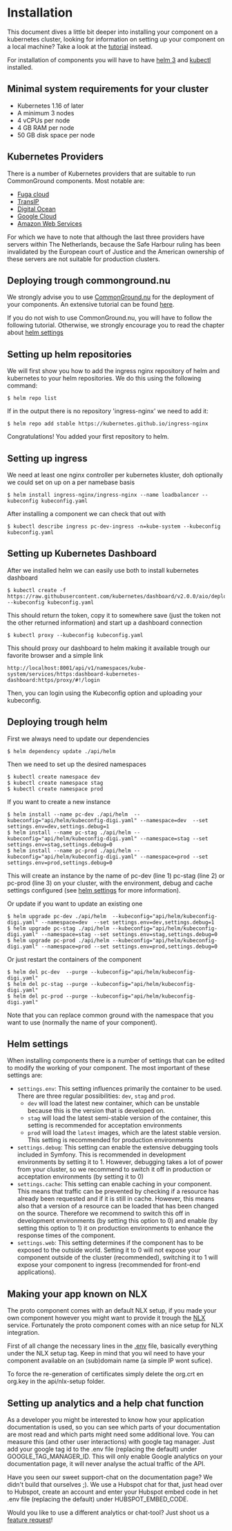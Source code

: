 # Installation
This document dives a little bit deeper into installing your component on a kubernetes cluster, looking for information on setting up your component on a local machine? Take a look at the [tutorial](TUTORIAL.md) instead. 

For installation of components you will have to have [helm 3](https://helm.sh) and [kubectl](https://kubernetes.io/docs/tasks/tools/install-kubectl/) installed.

## Minimal system requirements for your cluster
- Kubernetes 1.16 of later
- A minimum 3 nodes
- 4 vCPUs per node
- 4 GB RAM per node
- 50 GB disk space per node

## Kubernetes Providers
There is a number of Kubernetes providers that are suitable to run CommonGround components. Most notable are:

- [Fuga cloud](https://fuga.cloud)
- [TransIP](https://transip.nl)
- [Digital Ocean](https://digitalocean.com)
- [Google Cloud](https://cloud.google.com)
- [Amazon Web Services](https://aws.amazon.com)

For which we have to note that although the last three providers have servers within The Netherlands, because the Safe Harbour ruling has been invalidated by the European court of Justice and the American ownership of these servers are not suitable for production clusters.

## Deploying trough commonground.nu
We strongly advise you to use [CommonGround.nu](https://commonground.nu) for the deployment of your components. An extensive tutorial can be found [here]().

If you do not wish to use CommonGround.nu, you will have to follow the following tutorial. Otherwise, we strongly encourage you to read the chapter about [helm settings](INSTALLATION.md#Helm-settings)

## Setting up helm repositories
We will first show you how to add the ingress nginx repository of helm and kubernetes to your helm repositories. We do this using the following command:
```CLI
$ helm repo list
```

If in the output there is no repository 'ingress-nginx' we need to add it:

```CLI
$ helm repo add stable https://kubernetes.github.io/ingress-nginx
```

Congratulations! You added your first repository to helm.

## Setting up ingress
We need at least one nginx controller per kubernetes kluster, doh optionally we could set on up on a per namebase basis

```CLI
$ helm install ingress-nginx/ingress-nginx --name loadbalancer --kubeconfig kubeconfig.yaml
```

After installing a component we can check that out with 

```CLI
$ kubectl describe ingress pc-dev-ingress -n=kube-system --kubeconfig kubeconfig.yaml
```

## Setting up Kubernetes Dashboard
After we installed helm we can easily use both to install kubernetes dashboard

```CLI
$ kubectl create -f https://raw.githubusercontent.com/kubernetes/dashboard/v2.0.0/aio/deploy/recommended.yaml --kubeconfig kubeconfig.yaml
```

This should return the token, copy it to somewhere save (just the token not the other returned information) and start up a dashboard connection

```CLI
$ kubectl proxy --kubeconfig kubeconfig.yaml
```

This should proxy our dashboard to helm making it available trough our favorite browser and a simple link
```CLI
http://localhost:8001/api/v1/namespaces/kube-system/services/https:dashboard-kubernetes-dashboard:https/proxy/#!/login
```

Then, you can login using the Kubeconfig option and uploading your kubeconfig.

## Deploying trough helm
First we always need to update our dependencies
```CLI
$ helm dependency update ./api/helm
```

Then we need to set up the desired namespaces
```CLI
$ kubectl create namespace dev
$ kubectl create namespace stag
$ kubectl create namespace prod
```

If you want to create a new instance
```CLI
$ helm install --name pc-dev ./api/helm  --kubeconfig="api/helm/kubeconfig-digi.yaml" --namespace=dev  --set settings.env=dev,settings.debug=1
$ helm install --name pc-stag ./api/helm --kubeconfig="api/helm/kubeconfig-digi.yaml" --namespace=stag --set settings.env=stag,settings.debug=0
$ helm install --name pc-prod ./api/helm --kubeconfig="api/helm/kubeconfig-digi.yaml" --namespace=prod --set settings.env=prod,settings.debug=0
```
This will create an instance by the name of pc-dev (line 1) pc-stag (line 2) or pc-prod (line 3) on your cluster, with the environment, debug and cache settings configured (see [helm settings](INSTALLATION.md#helm-settings) for more information). 

Or update if you want to update an existing one
```CLI
$ helm upgrade pc-dev ./api/helm  --kubeconfig="api/helm/kubeconfig-digi.yaml" --namespace=dev  --set settings.env=dev,settings.debug=1
$ helm upgrade pc-stag ./api/helm --kubeconfig="api/helm/kubeconfig-digi.yaml" --namespace=stag --set settings.env=stag,settings.debug=0
$ helm upgrade pc-prod ./api/helm --kubeconfig="api/helm/kubeconfig-digi.yaml" --namespace=prod --set settings.env=prod,settings.debug=0
```

Or just restart the containers of the component
```CLI
$ helm del pc-dev  --purge --kubeconfig="api/helm/kubeconfig-digi.yaml" 
$ helm del pc-stag --purge --kubeconfig="api/helm/kubeconfig-digi.yaml" 
$ helm del pc-prod --purge --kubeconfig="api/helm/kubeconfig-digi.yaml" 
```

Note that you can replace common ground with the namespace that you want to use (normally the name of your component).

## Helm settings
When installing components there is a number of settings that can be edited to modify the working of your component. The most important of these settings are:

- ```settings.env```: This setting influences primarily the container to be used. There are three regular possibilities: ```dev```, ```stag``` and ```prod```. 
   - ```dev``` will load the latest new container, which can be unstable because this is the version that is developed on.
   - ```stag``` will load the latest semi-stable version of the container, this setting is recommended for acceptation environments
   - ```prod``` will load the ```latest``` images, which are the latest stable version. This setting is recommended for production environments 
- ```settings.debug```: This setting can enable the extensive debugging tools included in Symfony. This is recommended in development environments by setting it to 1. However, debugging takes a lot of power from your cluster, so we recommend to switch it off in production or acceptation environments (by setting it to 0)
- ```settings.cache```: This setting can enable caching in your component. This means that traffic can be prevented by checking if a resource has already been requested and if it is still in cache. However, this means also that a version of a resource can be loaded that has been changed on the source. Therefore we recommend to switch this off in development environments (by setting this option to 0) and enable (by setting this option to 1) it on production environments to enhance the response times of the component.
- ```settings.web```: This setting determines if the component has to be exposed to the outside world. Setting it to 0 will not expose your component outside of the cluster (recommended), switching it to 1 will expose your component to ingress (recommended for front-end applications).

## Making your app known on NLX
The proto component comes with an default NLX setup, if you made your own component however you might want to provide it trough the [NLX](https://www.nlx.io/) service. Fortunately the proto component comes with an nice setup for NLX integration.

First of all change the necessary lines in the [.env](.env) file, basically everything under the NLX setup tag. Keep in mind that you wil need to have your component available on an (sub)domain name (a simple IP wont sufice).

To force the re-generation of certificates simply delete the org.crt en org.key in the api/nlx-setup folder.


## Setting up analytics and a help chat function
As a developer you might be interested to know how your application documentation is used, so you can see which parts of your documentation are most read and which parts might need some additional love. You can measure this (and other user interactions) with google tag manager. Just add your google tag id to the .env file (replacing the default) under GOOGLE_TAG_MANAGER_ID. This will only enable Google analytics on your documentation page, it will never analyse the actual traffic of the API.

Have you seen our sweet support-chat on the documentation page? We didn't build that ourselves ;). We use a Hubspot chat for that, just head over to Hubspot, create an account and enter your Hubspot embed code in het .env file (replacing the default) under HUBSPOT_EMBED_CODE.

Would you like to use a different analytics or chat-tool? Just shoot us a [feature request](https://github.com/ConductionNL/commonground-component/issues/new?assignees=&labels=&template=feature_request.md&title=New%20Analytics%20or%20Chat%20provider)!  

